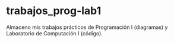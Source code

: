 # trabajos_prog-lab1
Almaceno mis trabajos prácticos de Programación I (diagramas) y Laboratorio de Computación I (código).
